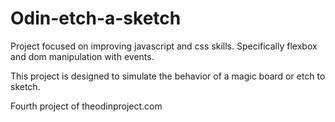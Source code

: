 # Odin-etch-a-sketch

Project focused on improving javascript and css skills. Specifically flexbox and dom manipulation with events.

This project is designed to simulate the behavior of a magic board or etch to sketch.

Fourth project of theodinproject.com
